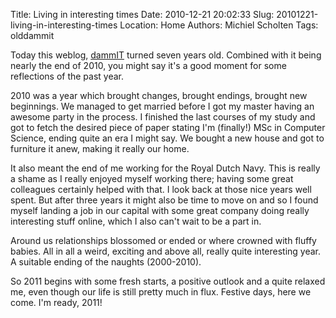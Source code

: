 Title: Living in interesting times
Date: 2010-12-21 20:02:33
Slug: 20101221-living-in-interesting-times
Location: Home
Authors: Michiel Scholten
Tags: olddammit

<p>Today this weblog, <a href="http://dammit.nl/">dammIT</a> turned seven years old. Combined with it being nearly the end of 2010, you might say it's a good moment for some reflections of the past year.</p>

<p>2010 was a year which brought changes, brought endings, brought new beginnings. We managed to get married before I got my master having an awesome party in the process. I finished the last courses of my study and got to fetch the desired piece of paper stating I'm (finally!) MSc in Computer Science, ending quite an era I might say. We bought a new house and got to furniture it anew, making it really our home.</p>

<p>It also meant the end of me working for the Royal Dutch Navy. This is really a shame as I really enjoyed myself working there; having some great colleagues certainly helped with that. I look back at those nice years well spent. But after three years it might also be time to move on and so I found myself landing a job in our capital with some great company doing really interesting stuff online, which I also can't wait to be a part in.</p>

<p>Around us relationships blossomed or ended or where crowned with fluffy babies. All in all a weird, exciting and above all, really quite interesting year. A suitable ending of the naughts (2000-2010).</p>

<p>So 2011 begins with some fresh starts, a positive outlook and a quite relaxed me, even though our life is still pretty much in flux. Festive days, here we come. I'm ready, 2011!</p>